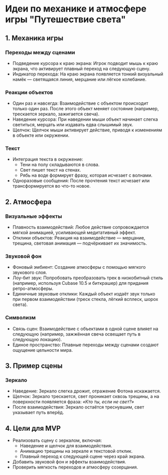 # Идеи по механике и атмосфере игры "Путешествие света"

## 1. Механика игры
### Переходы между сценами
- Подведение курсора к краю экрана: Игрок подводит мышь к краю экрана, что активирует плавный переход на следующую сцену.
- Индикатор перехода: На краю экрана появляется тонкий визуальный намёк — светящаяся линия, мерцание или лёгкое колебание.

### Реакции объектов
- Один раз и навсегда: Взаимодействие с объектом происходит только один раз. После этого объект меняет состояние (например, трескается зеркало, зажигается свеча).
- Наведение курсора: При наведении мыши объект начинает слегка светиться, мерцать или издавать едва слышимый звук.
- Щелчок: Щелчок мыши активирует действие, приводя к изменениям в объекте или окружении.

### Текст
- Интеграция текста в окружение:
  - Тени на полу складываются в слова.
  - Свет пишет текст на стенах.
  - Рябь на воде формирует фразу, которая исчезает с волнами.
- Одноразовые сообщения: После прочтения текст исчезает или трансформируется во что-то новое.

## 2. Атмосфера
### Визуальные эффекты
- Плавность взаимодействий: Любое действие сопровождается мягкой анимацией, усиливающей медитативный эффект.
- Отклики объектов: Реакция на взаимодействие — мерцание, трещина, световая анимация — подчёркивает их значимость.

### Звуковой фон
- Фоновый эмбиент: Создание атмосферы с помощью мягкого звукового слоя.
- Лоу-бит звук: Попробовать преобразовать трек в низкобитный стиль (например, используя Cubase 10.5 и биткрашер) для придания ретро-атмосферы.
- Единичные звуковые отклики: Каждый объект издаёт звук только при первом взаимодействии (треск стекла, лёгкий всплеск, шорох света).

### Символизм
- Связь сцен: Взаимодействие с объектами в одной сцене влияет на следующую (например, зажжённая свеча освещает путь в следующую локацию).
- Единое пространство: Плавные переходы между сценами создают ощущение цельности мира.

## 3. Пример сцены
### Зеркало
- Наведение: Зеркало слегка дрожит, отражение Фотона искажается.
- Щелчок: Зеркало трескается, свет проникает сквозь трещины, а на поверхности появляется фраза: _«Кто ты, если не свет?»_
- После взаимодействия: Зеркало остаётся треснувшим, свет указывает путь вперёд.

## 4. Цели для MVP
- Реализовать сцену с зеркалом, включая:
  - Наведение и щелчок для взаимодействия.
  - Анимацию трещины на зеркале и текстовой отклик.
  - Плавный переход к следующей сцене через край экрана.
- Добавить звуковой фон и эффекты взаимодействия.
- Проверить мягкость переходов и атмосферу созерцания.
